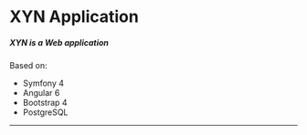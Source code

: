 # XYN Application
##### XYN is a Web application 

Based on:
 - Symfony 4
 - Angular 6
 - Bootstrap 4
 - PostgreSQL
 ---
